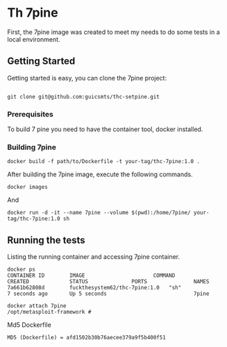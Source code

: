 # Th 7pine

First, the 7pine image was created to meet my needs to do some tests in a local environment.

## Getting Started

Getting started is easy, you can clone the 7pine project:


```

git clone git@github.com:guicsmts/thc-setpine.git
```

### Prerequisites

To build 7 pine you need to have the container tool, docker installed.

### Building 7pine

```
docker build -f path/to/Dockerfile -t your-tag/thc-7pine:1.0 .
```

After building the 7pine image, execute the following commands.

```
docker images
```

And 

```
docker run -d -it --name 7pine --volume $(pwd):/home/7pine/ your-tag/thc-7pine:1.0 sh
```

## Running the tests

Listing the running container and accessing 7pine container.

```
docker ps
CONTAINER ID        IMAGE                      COMMAND             CREATED             STATUS              PORTS               NAMES
7a661b62808d        fuckthesystem62/thc-7pine:1.0   "sh"                7 seconds ago       Up 5 seconds                            7pine
```

```
docker attach 7pine
/opt/metasploit-framework #
```
Md5 Dockerfile

```
MD5 (Dockerfile) = afd1502b30b76aecee379a9f5b400f51
```
